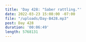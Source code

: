 ```yaml
---
title: 'Day 428: "Saber rattling."'
date: 2022-03-23 15:08:00 -07:00
file: "/uploads/Day-B428.mp3"
post: Day 428
duration: '00:06:49'
length: 5768131
---
```



